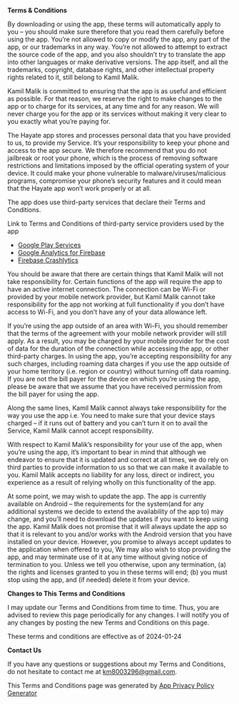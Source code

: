 **Terms & Conditions**

By downloading or using the app, these terms will automatically apply to you – you should make sure
therefore that you read them carefully before using the app. You’re not allowed to copy or modify
the app, any part of the app, or our trademarks in any way. You’re not allowed to attempt to extract
the source code of the app, and you also shouldn’t try to translate the app into other languages or
make derivative versions. The app itself, and all the trademarks, copyright, database rights, and
other intellectual property rights related to it, still belong to Kamil Malik.

Kamil Malik is committed to ensuring that the app is as useful and efficient as possible. For that
reason, we reserve the right to make changes to the app or to charge for its services, at any time
and for any reason. We will never charge you for the app or its services without making it very
clear to you exactly what you’re paying for.

The Hayate app stores and processes personal data that you have provided to us, to provide my
Service. It’s your responsibility to keep your phone and access to the app secure. We therefore
recommend that you do not jailbreak or root your phone, which is the process of removing software
restrictions and limitations imposed by the official operating system of your device. It could make
your phone vulnerable to malware/viruses/malicious programs, compromise your phone’s security
features and it could mean that the Hayate app won’t work properly or at all.

The app does use third-party services that declare their Terms and Conditions.

Link to Terms and Conditions of third-party service providers used by the app

* [Google Play Services](https://policies.google.com/terms)
* [Google Analytics for Firebase](https://www.google.com/analytics/terms/)
* [Firebase Crashlytics](https://firebase.google.com/terms/crashlytics)

You should be aware that there are certain things that Kamil Malik will not take responsibility for.
Certain functions of the app will require the app to have an active internet connection. The
connection can be Wi-Fi or provided by your mobile network provider, but Kamil Malik cannot take
responsibility for the app not working at full functionality if you don’t have access to Wi-Fi, and
you don’t have any of your data allowance left.

If you’re using the app outside of an area with Wi-Fi, you should remember that the terms of the
agreement with your mobile network provider will still apply. As a result, you may be charged by
your mobile provider for the cost of data for the duration of the connection while accessing the
app, or other third-party charges. In using the app, you’re accepting responsibility for any such
charges, including roaming data charges if you use the app outside of your home territory (i.e.
region or country) without turning off data roaming. If you are not the bill payer for the device on
which you’re using the app, please be aware that we assume that you have received permission from
the bill payer for using the app.

Along the same lines, Kamil Malik cannot always take responsibility for the way you use the app i.e.
You need to make sure that your device stays charged – if it runs out of battery and you can’t turn
it on to avail the Service, Kamil Malik cannot accept responsibility.

With respect to Kamil Malik’s responsibility for your use of the app, when you’re using the app,
it’s important to bear in mind that although we endeavor to ensure that it is updated and correct at
all times, we do rely on third parties to provide information to us so that we can make it available
to you. Kamil Malik accepts no liability for any loss, direct or indirect, you experience as a
result of relying wholly on this functionality of the app.

At some point, we may wish to update the app. The app is currently available on Android – the
requirements for the system(and for any additional systems we decide to extend the availability of
the app to) may change, and you’ll need to download the updates if you want to keep using the app.
Kamil Malik does not promise that it will always update the app so that it is relevant to you and/or
works with the Android version that you have installed on your device. However, you promise to
always accept updates to the application when offered to you, We may also wish to stop providing the
app, and may terminate use of it at any time without giving notice of termination to you. Unless we
tell you otherwise, upon any termination, (a) the rights and licenses granted to you in these terms
will end; (b) you must stop using the app, and (if needed) delete it from your device.

**Changes to This Terms and Conditions**

I may update our Terms and Conditions from time to time. Thus, you are advised to review this page
periodically for any changes. I will notify you of any changes by posting the new Terms and
Conditions on this page.

These terms and conditions are effective as of 2024-01-24

**Contact Us**

If you have any questions or suggestions about my Terms and Conditions, do not hesitate to contact
me at km8003296@gmail.com.

This Terms and Conditions page was generated
by [App Privacy Policy Generator](https://app-privacy-policy-generator.nisrulz.com/)